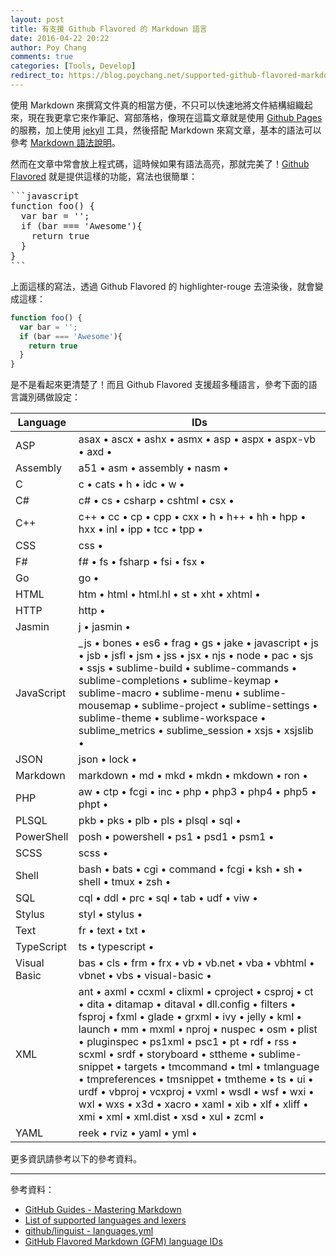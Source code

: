 ```yaml
---
layout: post
title: 有支援 Github Flavored 的 Markdown 語言
date: 2016-04-22 20:22
author: Poy Chang
comments: true
categories: [Tools, Develop]
redirect_to: https://blog.poychang.net/supported-github-flavored-markdown/
---
```


使用 Markdown 來撰寫文件真的相當方便，不只可以快速地將文件結構組織起來，現在我更拿它來作筆記、寫部落格，像現在這篇文章就是使用 [Github Pages](https://pages.github.com/) 的服務，加上使用 [jekyll](https://jekyllrb.com/) 工具，然後搭配 Markdown 來寫文章，基本的語法可以參考 [Markdown 語法說明](http://markdown.tw/)。

然而在文章中常會放上程式碼，這時候如果有語法高亮，那就完美了！[Github Flavored](https://help.github.com/articles/creating-and-highlighting-code-blocks/) 就是提供這樣的功能，寫法也很簡單：

<pre>
```javascript
function foo() {
  var bar = '';
  if (bar === 'Awesome'){
    return true
  }
}
```
</pre>

上面這樣的寫法，透過 Github Flavored 的 highlighter-rouge 去渲染後，就會變成這樣： 

```javascript
function foo() {
  var bar = '';
  if (bar === 'Awesome'){
    return true
  }
}
```

是不是看起來更清楚了！而且 Github Flavored 支援超多種語言，參考下面的語言識別碼做設定：

<table class="table table-striped">
<thead>
  <tr>
    <th>Language</th>
    <th>IDs</th>
  </tr>
</thead>
<tbody>
  <tr>
    <td>ASP</td>
    <td>asax • ascx • ashx • asmx • asp • aspx • aspx-vb • axd •</td>
  </tr>
  <tr>
    <td>Assembly</td>
    <td>a51 • asm • assembly • nasm •</td>
  </tr>
  <tr>
    <td>C</td>
    <td>c • cats • h • idc • w •</td>
  </tr>
  <tr>
    <td>C#</td>
    <td>c# • cs • csharp • cshtml • csx •</td>
  </tr>
  <tr>
    <td>C++	</td>
    <td>c++ • cc • cp • cpp • cxx • h • h++ • hh • hpp • hxx • inl • ipp • tcc • tpp •</td>
  </tr>
  <tr>
    <td>CSS</td>
    <td>css •</td>
  </tr>
  <tr>
    <td>F#</td>
    <td>f# • fs • fsharp • fsi • fsx •</td>
  </tr>
  <tr>
    <td>Go</td>
    <td>go •</td>
  </tr>
  <tr>
    <td>HTML</td>
    <td>htm • html • html.hl • st • xht • xhtml •</td>
  </tr>
  <tr>
    <td>HTTP</td>
    <td>http •</td>
  </tr>
  <tr>
    <td>Jasmin</td>
    <td>j • jasmin •</td>
  </tr>
  <tr>
    <td>JavaScript</td>
    <td>_js • bones • es6 • frag • gs • jake • javascript • js • jsb • jsfl • jsm • jss • jsx • njs • node • pac • sjs • ssjs • sublime-build • sublime-commands • sublime-completions • sublime-keymap • sublime-macro • sublime-menu • sublime-mousemap • sublime-project • sublime-settings • sublime-theme • sublime-workspace • sublime_metrics • sublime_session • xsjs • xsjslib •</td>
  </tr>
  <tr>
    <td>JSON</td>
    <td>json • lock •</td>
  </tr>
  <tr>
    <td>Markdown</td>
    <td>markdown • md • mkd • mkdn • mkdown • ron •</td>
  </tr>
  <tr>
    <td>PHP</td>
    <td>aw • ctp • fcgi • inc • php • php3 • php4 • php5 • phpt •</td>
  </tr>
  <tr>
    <td>PLSQL</td>
    <td>pkb • pks • plb • pls • plsql • sql •</td>
  </tr>
  <tr>
    <td>PowerShell</td>
    <td>posh • powershell • ps1 • psd1 • psm1 •</td>
  </tr>
  <tr>
    <td>SCSS</td>
    <td>scss •</td>
  </tr>
  <tr>
    <td>Shell	</td>
    <td>bash • bats • cgi • command • fcgi • ksh • sh • shell • tmux • zsh •</td>
  </tr>
  <tr>
    <td>SQL</td>
    <td>cql • ddl • prc • sql • tab • udf • viw •</td>
  </tr>
  <tr>
    <td>Stylus</td>
    <td>styl • stylus •</td>
  </tr>
  <tr>
    <td>Text</td>
    <td>fr • text • txt •</td>
  </tr>
  <tr>
    <td>TypeScript</td>
    <td>ts • typescript •</td>
  </tr>
  <tr>
    <td>Visual Basic</td>
    <td>bas • cls • frm • frx • vb • vb.net • vba • vbhtml • vbnet • vbs • visual-basic •</td>
  </tr>
  <tr>
    <td>XML</td>
    <td>ant • axml • ccxml • clixml • cproject • csproj • ct • dita • ditamap • ditaval • dll.config • filters • fsproj • fxml • glade • grxml • ivy • jelly • kml • launch • mm • mxml • nproj • nuspec • osm • plist • pluginspec • ps1xml • psc1 • pt • rdf • rss • scxml • srdf • storyboard • sttheme • sublime-snippet • targets • tmcommand • tml • tmlanguage • tmpreferences • tmsnippet • tmtheme • ts • ui • urdf • vbproj • vcxproj • vxml • wsdl • wsf • wxi • wxl • wxs • x3d • xacro • xaml • xib • xlf • xliff • xmi • xml • xml.dist • xsd • xul • zcml •</td>
  </tr>
  <tr>
    <td>YAML</td>
    <td>reek • rviz • yaml • yml •</td>
  </tr>
</tbody>
</table>

更多資訊請參考以下的參考資料。

----------

參考資料：

* [GitHub Guides - Mastering Markdown](https://guides.github.com/features/mastering-markdown/)
* [List of supported languages and lexers](https://github.com/jneen/rouge/wiki/list-of-supported-languages-and-lexers)
* [github/linguist - languages.yml](https://github.com/github/linguist/blob/master/lib/linguist/languages.yml)
* [GitHub Flavored Markdown (GFM) language IDs](https://github.com/jmm/gfm-lang-ids/wiki/GitHub-Flavored-Markdown-(GFM)-language-IDs)
